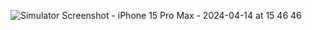 

![Simulator Screenshot - iPhone 15 Pro Max - 2024-04-14 at 15 46 46](https://github.com/Zwhraoz/InstagramCloneUI/assets/119448653/e365530f-b22e-4dde-ac77-a2c763fecdc3)
